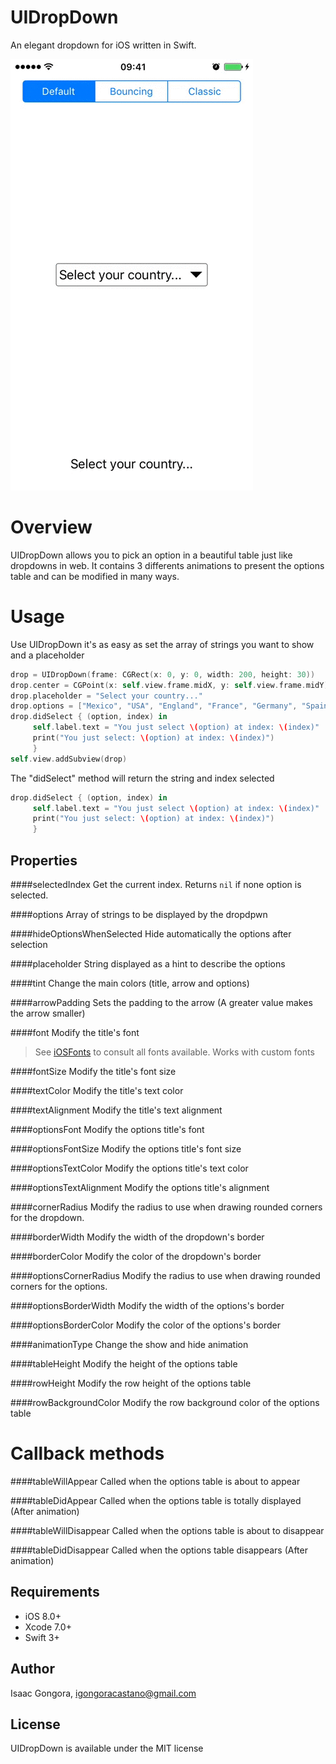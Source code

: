 # UIDropDown
An elegant dropdown for iOS written in Swift.

![](ddgif.gif)

# Overview
UIDropDown allows you to pick an option in a beautiful table just like dropdowns in web. It contains 3 differents animations to present the options table and can be modified in many ways.

# Usage
Use UIDropDown it's as easy as set the array of strings you want to show and a placeholder

```swift
drop = UIDropDown(frame: CGRect(x: 0, y: 0, width: 200, height: 30))
drop.center = CGPoint(x: self.view.frame.midX, y: self.view.frame.midY)
drop.placeholder = "Select your country..."
drop.options = ["Mexico", "USA", "England", "France", "Germany", "Spain", "Italy", "Canada"]
drop.didSelect { (option, index) in
     self.label.text = "You just select \(option) at index: \(index)"
     print("You just select: \(option) at index: \(index)")
     }
self.view.addSubview(drop) 
```

The "didSelect" method will return the string and index selected
```swift
drop.didSelect { (option, index) in
     self.label.text = "You just select \(option) at index: \(index)"
     print("You just select: \(option) at index: \(index)")
     }
```

## Properties
####selectedIndex 
Get the current index. Returns ```nil``` if none option is selected.

####options
Array of strings to be displayed by the dropdpwn

####hideOptionsWhenSelected
Hide automatically the options after selection

####placeholder
String displayed  as a hint to describe the options

####tint
Change the main colors (title, arrow and options)

####arrowPadding
Sets the padding to the arrow (A greater value makes the arrow smaller)

####font
Modify the title's font

> See [iOSFonts](http://iosfonts.com/) to consult all fonts available. Works with custom fonts

####fontSize
Modify the title's font size

####textColor
Modify the title's text color

####textAlignment
Modify the title's text alignment

####optionsFont
Modify the options title's font

####optionsFontSize
Modify the options title's font size

####optionsTextColor
Modify the options title's text color

####optionsTextAlignment
Modify the options title's alignment

####cornerRadius
Modify the radius to use when drawing rounded corners for the dropdown.

####borderWidth
Modify the width of the dropdown's border

####borderColor
Modify the color of the dropdown's border 

####optionsCornerRadius
Modify the radius to use when drawing rounded corners for the options.

####optionsBorderWidth
Modify the width of the options's border

####optionsBorderColor
Modify the color of the options's border 

####animationType
Change the show and hide animation

####tableHeight
Modify the height of the options table

####rowHeight
Modify the row height of the options table

####rowBackgroundColor
Modify the row background color of the options table

# Callback methods
####tableWillAppear
Called when the options table is about to appear

####tableDidAppear
Called when the options table is totally displayed (After animation)

####tableWillDisappear
Called when the options table is about to disappear

####tableDidDisappear
Called when the options table disappears (After animation)

## Requirements

- iOS 8.0+
- Xcode 7.0+
- Swift 3+

## Author

Isaac Gongora, igongoracastano@gmail.com

## License

UIDropDown is available under the MIT license
